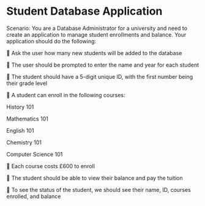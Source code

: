 # Student Database Application

Scenario: You are a Database Administrator for a university and need to create an application to manage student enrollments and balance.
Your application should do the following:

 Ask the user how many new students will be added to the database

 The user should be prompted to enter the name and year for each student

 The student should have a 5-digit unique ID, with the first number being their grade level

 A student can enroll in the following courses:

  History 101 

  Mathematics 101 

  English 101
 
  Chemistry 101 
  
  Computer Science 101

 Each course costs £600 to enroll

 The student should be able to view their balance and pay the tuition

 To see the status of the student, we should see their name, ID, courses enrolled, and balance
